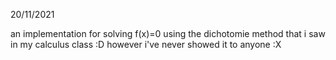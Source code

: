 20/11/2021

an implementation for solving f(x)=0 using the dichotomie method that i saw in my calculus class :D however i've never showed it to anyone :X
